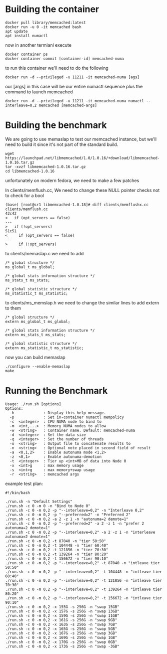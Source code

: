 # Building the container

```
docker pull library/memcached:latest
docker run -u 0 -it memcached bash
apt update
apt install numactl
```

now in another termianl execute

```
docker container ps
docker container commit [container-id] memcached-numa
```

to run this container we'll need to do the following

```
docker run -d --privileged -u 11211 -it memcached-numa [ags]
```

our [args] in this case will be our entire numactl sequence plus the command to launch memcached

```
docker run -d --privileged -u 11211 -it memcached-numa numactl --interleave=0,2 memcached [memcached-args]
```

# Building the benchmark

We are going to use memaslap to test our memcached instance, but we'll need to build it since it's not part of the standard build.

```
wget https://launchpad.net/libmemcached/1.0/1.0.16/+download/libmemcached-1.0.16.tar.gz
tar -xvzf libmemcached-1.0.16.tar.gz
cd libmemcached-1.0.16
```

unfortunately on modern fedora, we need to make a few patches

In clients/memflush.cc, We need to change these NULL pointer checks not to check for a bool
```
(base) [root@sr1 libmemcached-1.0.18]# diff clients/memflushx.cc clients/memflush.cc
42c42
<   if (opt_servers == false)
---
>   if (!opt_servers)
51c51
<     if (opt_servers == false)
---
>     if (!opt_servers)
```

to clients/memaslap.c we need to add
```
/* global structure */
ms_global_t ms_global;

/* global stats information structure */
ms_stats_t ms_stats;

/* global statistic structure */
ms_statistic_t ms_statistic;
```

to clients/ms\_memslap.h we need to change the similar lines to add extern to them
```
/* global structure */
extern ms_global_t ms_global;

/* global stats information structure */
extern ms_stats_t ms_stats;

/* global statistic structure */
extern ms_statistic_t ms_statistic;
```

now you can build memaslap

```
./configure --enable-memaslap
make
```

# Running the Benchmark

```
Usage: ./run.sh [options]
Options:
  -h             : Display this help message.
  -p             : Set in-container numactl mempolicy
  -c  <integer>  : CPU NUMA node to bind to
  -m  <int,...>  : Memory NUMA nodes to allow
  -w  <string>   : Container name. Default: memcached-numa
  -d  <integer>  : Set the data size
  -q  <integer>  : Set the number of threads
  -o  <string>   : Output file to concatenate results to
  -n  <string>   : Optional note placed in second field of result
  -a  <0,1,2>    : Enable autonuma mode <1,2>
  -z  <0,1>      : Enable autonuma-demotion
  -t  <integer>  : Tier up <int>MB of data into Node 0
  -x  <int>g     : max memory usage
  -s  <int>g     : max memory+swap usage
  -r  <string>   : memcached args
```

example test plan:

```
#!/bin/bash

./run.sh -n "Default Settings"
./run.sh -c 0 -m 0 -n "Bind to Node 0"
./run.sh -c 0 -m 0,2 -p "--interleave=0,2" -n "Interleave 0,2"
./run.sh -c 0 -m 0,2 -p "--preferred=2" -n "Preferred 2"
./run.sh -c 0 -m 0,2 -a 2 -z 1 -n "autonuma=2 demote=1"
./run.sh -c 0 -m 0,2 -p "--preferred=2" -a 2 -z 1 -n "prefer 2 autonuma=2 demote=1"
./run.sh -c 0 -m 0,2 -p "--interleave=0,2" -a 2 -z 1 -n "interleave autonuma=2 demote=1"
./run.sh -c 0 -m 0,2 -t 87040 -n "tier 50:50"
./run.sh -c 0 -m 0,2 -t 104448 -n "tier 60:40"
./run.sh -c 0 -m 0,2 -t 121856 -n "tier 70:30"
./run.sh -c 0 -m 0,2 -t 139264 -n "tier 80:20"
./run.sh -c 0 -m 0,2 -t 156672 -n "tier 90:10"
./run.sh -c 0 -m 0,2 -p "--interleave=0,2" -t 87040 -n "intleave tier 50:50"
./run.sh -c 0 -m 0,2 -p "--interleave=0,2" -t 104448 -n "intleave tier 60:40"
./run.sh -c 0 -m 0,2 -p "--interleave=0,2" -t 121856 -n "intleave tier 70:30"
./run.sh -c 0 -m 0,2 -p "--interleave=0,2" -t 139264 -n "intleave tier 80:20"
./run.sh -c 0 -m 0,2 -p "--interleave=0,2" -t 156672 -n "intleave tier 90:10"
./run.sh -c 0 -m 0,2 -x 155G -s 256G -n "swap 15GB"
./run.sh -c 0 -m 0,2 -x 157G -s 256G -n "swap 13GB"
./run.sh -c 0 -m 0,2 -x 159G -s 256G -n "swap 11GB"
./run.sh -c 0 -m 0,2 -x 161G -s 256G -n "swap 9GB"
./run.sh -c 0 -m 0,2 -x 163G -s 256G -n "swap 7GB"
./run.sh -c 0 -m 0,2 -x 165G -s 256G -n "swap 5GB"
./run.sh -c 0 -m 0,2 -x 167G -s 256G -n "swap 3GB"
./run.sh -c 0 -m 0,2 -x 169G -s 256G -n "swap 1GB"
./run.sh -c 0 -m 0,2 -x 170G -s 256G -n "swap 0GB"
./run.sh -c 0 -m 0,2 -x 173G -s 256G -n "swap -3GB"
```
